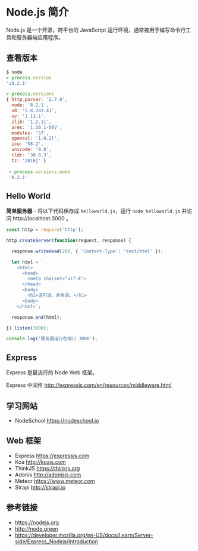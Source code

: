 # Node.js 简介

Node.js 是一个开源，跨平台的 JavaScript 运行环境，通常被用于编写命令行工具和服务器端应用程序。

## 查看版本
```javascript
$ node
> process.version
'v8.2.1'

> process.versions
{ http_parser: '2.7.0',
  node: '8.2.1',
  v8: '5.8.283.41',
  uv: '1.13.1',
  zlib: '1.2.11',
  ares: '1.10.1-DEV',
  modules: '57',
  openssl: '1.0.2l',
  icu: '58.2',
  unicode: '9.0',
  cldr: '30.0.3',
  tz: '2016j' }
  
 > process.versions.node
 '8.2.1'
```

## Hello World
**简单服务器** - 将以下代码保存成 `helloworld.js`，运行 `node helloworld.js` 并访问 http://localhost:3000 。
```javascript
const http = require('http');

http.createServer(function(request, response) {

  response.writeHead(200, { 'Content-Type': 'text/html' });

  let html = `
    <html>
      <head>
        <meta charset="utf-8">
      </head>
      <body>
        <h1>道可道，非常道。</h1>
      <body>
    </html>`;

  response.end(html);

}).listen(3000);

console.log('服务器运行在端口 3000');
```

## Express
Express 是最流行的 Node Web 框架。





Express 中间件 http://expressjs.com/en/resources/middleware.html

## 学习网站
* NodeSchool https://nodeschool.io

## Web 框架
* Express https://expressjs.com
* Koa http://koajs.com
* ThinkJS https://thinkjs.org
* Adonis http://adonisjs.com
* Meteor https://www.meteor.com
* Strapi http://strapi.io

## 参考链接
* https://nodejs.org
* http://node.green
* https://developer.mozilla.org/en-US/docs/Learn/Server-side/Express_Nodejs/Introduction
